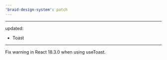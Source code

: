 ```yaml
---
'braid-design-system': patch
---
```


---
updated:
  - Toast
---

Fix warning in React 18.3.0 when using useToast.